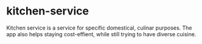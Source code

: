 # kitchen-service
Kitchen service is a service for specific domestical, culinar purposes. 
The app also helps staying cost-effient, while still trying to have diverse cuisine.
